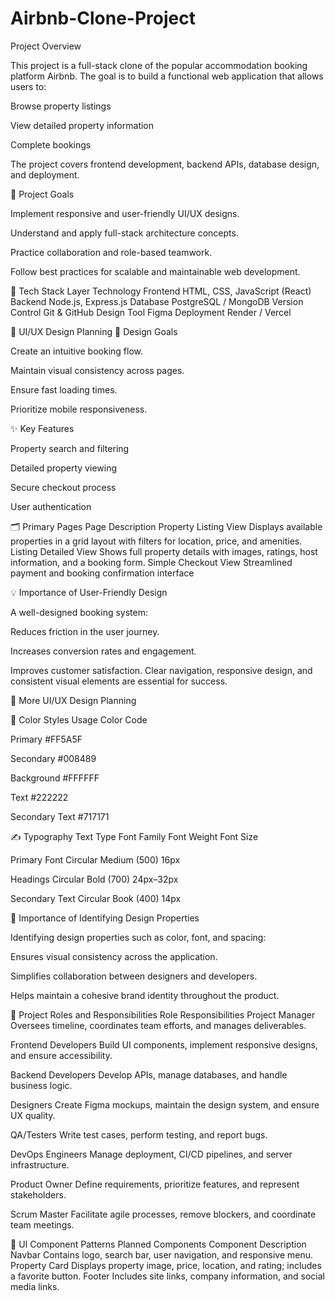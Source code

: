 # Airbnb-Clone-Project

Project Overview

This project is a full-stack clone of the popular accommodation booking platform Airbnb.
The goal is to build a functional web application that allows users to:

Browse property listings

View detailed property information

Complete bookings

The project covers frontend development, backend APIs, database design, and deployment.

🎯 Project Goals

Implement responsive and user-friendly UI/UX designs.

Understand and apply full-stack architecture concepts.

Practice collaboration and role-based teamwork.

Follow best practices for scalable and maintainable web development.

🧰 Tech Stack
Layer	Technology
Frontend	HTML, CSS, JavaScript (React)
Backend	Node.js, Express.js
Database	PostgreSQL / MongoDB
Version Control	Git & GitHub
Design Tool	Figma
Deployment	Render / Vercel

🎨 UI/UX Design Planning
🧭 Design Goals

Create an intuitive booking flow.

Maintain visual consistency across pages.

Ensure fast loading times.

Prioritize mobile responsiveness.

✨ Key Features

Property search and filtering

Detailed property viewing

Secure checkout process

User authentication

🗂️ Primary Pages
Page	Description
Property Listing View	Displays available properties in a grid layout with filters for location, price, and amenities.
Listing Detailed View	Shows full property details with images, ratings, host information, and a booking form.
Simple Checkout View	Streamlined payment and booking confirmation interface


💡 Importance of User-Friendly Design

A well-designed booking system:

Reduces friction in the user journey.

Increases conversion rates and engagement.

Improves customer satisfaction.
Clear navigation, responsive design, and consistent visual elements are essential for success.

🎨 More UI/UX Design Planning


🎨 Color Styles
Usage	Color Code

Primary	#FF5A5F

Secondary	#008489

Background	#FFFFFF

Text	#222222

Secondary Text	#717171



✍️ Typography
Text Type	Font Family	Font Weight	Font Size

Primary Font	Circular	Medium (500)	16px

Headings	Circular	Bold (700)	24px–32px

Secondary Text	Circular	Book (400)	14px


🧠 Importance of Identifying Design Properties

Identifying design properties such as color, font, and spacing:

Ensures visual consistency across the application.

Simplifies collaboration between designers and developers.

Helps maintain a cohesive brand identity throughout the product.

👥 Project Roles and Responsibilities
Role	Responsibilities
Project Manager	Oversees timeline, coordinates team efforts, and manages deliverables.

Frontend Developers	Build UI components, implement responsive designs, and ensure accessibility.

Backend Developers	Develop APIs, manage databases, and handle business logic.

Designers	Create Figma mockups, maintain the design system, and ensure UX quality.

QA/Testers	Write test cases, perform testing, and report bugs.

DevOps Engineers	Manage deployment, CI/CD pipelines, and server infrastructure.

Product Owner	Define requirements, prioritize features, and represent stakeholders.

Scrum Master	Facilitate agile processes, remove blockers, and coordinate team meetings.


🧩 UI Component Patterns
Planned Components
Component	Description
Navbar	Contains logo, search bar, user navigation, and responsive menu.
Property Card	Displays property image, price, location, and rating; includes a favorite button.
Footer	Includes site links, company information, and social media links.
